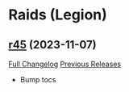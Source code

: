 # <DBM Mod> Raids (Legion)

## [r45](https://github.com/DeadlyBossMods/DBM-Legion/tree/r45) (2023-11-07)
[Full Changelog](https://github.com/DeadlyBossMods/DBM-Legion/compare/r44...r45) [Previous Releases](https://github.com/DeadlyBossMods/DBM-Legion/releases)

- Bump tocs  
